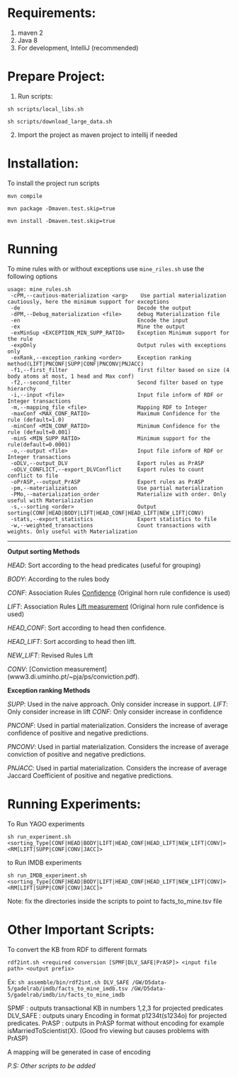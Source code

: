 

**Requirements:**
=================

1. maven 2
2. Java 8
3. For development, IntelliJ (recommended)


**Prepare Project:**
====================

1. Run scripts:

 `sh scripts/local_libs.sh`

 `sh scripts/download_large_data.sh`
 

2. Import the project as maven project to intellij if needed



**Installation:**
=================

To install the project run scripts

`mvn compile`

`mvn package -Dmaven.test.skip=true`

`mvn install -Dmaven.test.skip=true`


**Running**
===========

To mine rules with or without exceptions use `mine_riles.sh` use the following options

```
usage: mine_rules.sh
 -cPM,--cautious-materialization <arg>    Use partial materialization cautiously, here the minimum support for exceptions
 -de                                     Decode the output
 -dPM,--Debug_materialization <file>     debug Materialization file
 -en                                     Encode the input
 -ex                                     Mine the output
 -exMinSup <EXCEPTION_MIN_SUPP_RATIO>    Exception Minimum support for the rule
 -expOnly                                Output rules with exceptions only
 -exRank,--exception_ranking <order>     Exception ranking method(LIFT|PNCONF|SUPP|CONF|PNCONV|PNJACC)
 -f1,--first_filter                      first filter based on size (4 body atoms at most, 1 head and Max conf)
 -f2,--second_filter                     Second filter based on type hierarchy
 -i,--input <file>                       Input file inform of RDF or Integer transactions
 -m,--mapping_file <file>                Mapping RDF to Integer
 -maxConf <MAX_CONF_RATIO>               Maximum Confidence for the rule (default=1.0)
 -minConf <MIN_CONF_RATIO>               Minimum Confidence for the rule (default=0.001)
 -minS <MIN_SUPP_RATIO>                  Minimum support for the rule(default=0.0001)
 -o,--output <file>                      Input file inform of RDF or Integer transactions
 -oDLV,--output_DLV                      Export rules as PrASP
 -oDLV_CONFLICT,--export_DLVConflict     Export rules to count conflict to file
 -oPrASP,--output_PrASP                  Export rules as PrASP
 -pm,--materialization                   Use partial materialization
 -PMo,--materialization_order            Materialize with order. Only useful with Materialization
 -s,--sorting <order>                    Output sorting(CONF|HEAD|BODY|LIFT|HEAD_CONF|HEAD_LIFT|NEW_LIFT|CONV)
 -stats,--export_statistics              Export statistics to file
 -w,--weighted_transactions              Count transactions with weights. Only useful with Materialization
 ```

****

**Output sorting Methods**

_HEAD_: Sort according to the head predicates (useful for grouping)

_BODY_: According to the rules body

_CONF_: Association Rules [Confidence](https://en.wikipedia.org/wiki/Association_rule_learning#Confidence) (Original horn rule confidence is used)

_LIFT_: Association Rules [Lift measurement](https://en.wikipedia.org/wiki/Association_rule_learning#Lift) (Original horn rule confidence is used)

_HEAD_CONF_: Sort according to head then confidence.

_HEAD_LIFT_: Sort according to head then lift.

_NEW_LIFT_: Revised Rules Lift

_CONV_: [Conviction measurement] (www3.di.uminho.pt/~pja/ps/conviction.pdf).

**Exception ranking Methods**

_SUPP_: Used in the naive approach. Only consider increase in support.
_LIFT_: Only consider increase in lift 
_CONF_: Only consider increase in confidence 

_PNCONF_: Used in partial materialization. Considers the increase of average confidence of positive and negative predictions. 

_PNCONV_: Used in partial materialization. Considers the increase of average conviction of positive and negative predictions. 

_PNJACC_: Used in partial materialization. Considers the increase of average Jaccard Coefficient of positive and negative predictions. 



**Running Experiments:**
==========================

To Run YAGO experiments

`sh run_experiment.sh <sorting_Type[CONF|HEAD|BODY|LIFT|HEAD_CONF|HEAD_LIFT|NEW_LIFT|CONV]> <RM[LIFT|SUPP|CONF|CONV|JACC]>` 

to Run IMDB experiments 

`sh run_IMDB_experiment.sh <sorting_Type[CONF|HEAD|BODY|LIFT|HEAD_CONF|HEAD_LIFT|NEW_LIFT|CONV]> <RM[LIFT|SUPP|CONF|CONV|JACC]>` 

Note: fix the directories inside the scripts to point to facts_to_mine.tsv file



**Other Important Scripts:**
=======================

To convert the KB from RDF to different formats

`rdf2int.sh <required conversion [SPMF|DLV_SAFE|PrASP]> <input file path> <output prefix>`

Ex: `sh assemble/bin/rdf2int.sh DLV_SAFE /GW/D5data-5/gadelrab/imdb/facts_to_mine_imdb.tsv /GW/D5data-5/gadelrab/imdb/in/facts_to_mine_imdb`

SPMF : outputs transactional KB in numbers 1,2,3 for projected predicates
DLV_SAFE : outputs unary Encoding in format p1234t(s1234o) for projected predicates.
PrASP : outputs in PrASP format without encoding for example isMarriedToScientist(X). (Good fro viewing but causes problems with PrASP)

A mapping will be generated in case of encoding

_P.S: Other scripts to be added_


